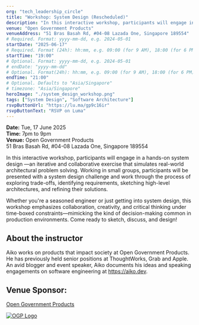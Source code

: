 ```yaml
---
org: "tech_leadership_circle"
title: "Workshop: System Design (Rescheduled)"
description: "​In this interactive workshop, participants will engage in a hands-on system design —an iterative and collaborative exercise that simulates real-world architectural problem solving. Working in small groups, participants will be presented with a system design challenge and work through the process of exploring trade-offs, identifying requirements, sketching high-level architectures, and refining their solutions."
venue: "Open Government Products"
venueAddress: "51 Bras Basah Rd, #04-08 Lazada One, Singapore 189554"
# Required. Format: yyyy-mm-dd, e.g. 2024-05-01
startDate: "2025-06-17"
# Required. Format (24h): hh:mm, e.g. 09:00 (for 9 AM), 18:00 (for 6 PM) 
startTime: "19:00"
# Optional. Format: yyyy-mm-dd, e.g. 2024-05-01
# endDate: "yyyy-mm-dd"
# Optional. Format(24h): hh:mm, e.g. 09:00 (for 9 AM), 18:00 (for 6 PM) 
endTime: "21:00"
# Optional. Defaults to "Asia/Singapore"
# timezone: "Asia/Singapore"
heroImage: "./system_design_workshop.png"
tags: ["System Design", "Software Architecture"]
rsvpButtonUrl: "https://lu.ma/gp9c16ir"
rsvpButtonText: "RSVP on Luma"
---
```


**​Date:** Tue, 17 June 2025<br>
**Time:** 7pm to 9pm<br>
**Venue:** Open Government Products<br>
51 Bras Basah Rd, #04-08 Lazada One, Singapore 189554

​In this interactive workshop, participants will engage in a hands-on system design —an iterative and collaborative exercise that simulates real-world architectural problem solving. Working in small groups, participants will be presented with a system design challenge and work through the process of exploring trade-offs, identifying requirements, sketching high-level architectures, and refining their solutions.

​Whether you're a seasoned engineer or just getting into system design, this workshop emphasizes collaboration, creativity, and critical thinking under time-boxed constraints—mimicking the kind of decision-making common in production environments. Come ready to sketch, discuss, and design!

## ​About the instructor

​Aiko works on products that impact society at Open Government Products. He has previously held senior positions at ThoughtWorks, Grab and Apple. An avid blogger and event speaker, Aiko documents his ideas and speaking engagements on software engineering at https://aiko.dev.

## ​Venue Sponsor:

[​Open Government Products](https://open.gov.sg/)

[![OGP Logo](./ogp_logo.png)](https://open.gov.sg/)